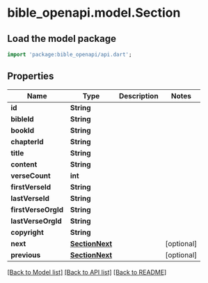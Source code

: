 # bible_openapi.model.Section

## Load the model package
```dart
import 'package:bible_openapi/api.dart';
```

## Properties
Name | Type | Description | Notes
------------ | ------------- | ------------- | -------------
**id** | **String** |  | 
**bibleId** | **String** |  | 
**bookId** | **String** |  | 
**chapterId** | **String** |  | 
**title** | **String** |  | 
**content** | **String** |  | 
**verseCount** | **int** |  | 
**firstVerseId** | **String** |  | 
**lastVerseId** | **String** |  | 
**firstVerseOrgId** | **String** |  | 
**lastVerseOrgId** | **String** |  | 
**copyright** | **String** |  | 
**next** | [**SectionNext**](SectionNext.md) |  | [optional] 
**previous** | [**SectionNext**](SectionNext.md) |  | [optional] 

[[Back to Model list]](../README.md#documentation-for-models) [[Back to API list]](../README.md#documentation-for-api-endpoints) [[Back to README]](../README.md)



